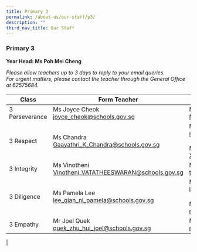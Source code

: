 ```yaml
---
title: Primary 3
permalink: /about-us/our-staff/p3/
description: ""
third_nav_title: Our Staff
---
```

### **Primary 3**
**Year Head: Ms Poh Mei Cheng**

_Please allow teachers up to 3 days to reply to your email queries._   
_For urgent matters, please contact the teacher through the General Office at 62575684._

| Class | Form Teacher | Co-Form Teacher |
|---|---|---|
| 3 Perseverance | Ms Joyce Cheok <br> [joyce_cheok@schools.gov.sg](mailto:joyce_cheok@schools.gov.sg) | Mdm Nurhafieza <br> [Nurhafieza_Zainal@schools.gov.sg](mailto:Nurhafieza_Zainal@schools.gov.sg) |
| 3 Respect | Ms Chandra <br> [Gaayathri_K_Chandra@schools.gov.sg](mailto:Gaayathri_K_Chandra@schools.gov.sg) | Mr Muhammad Ikhwan <br> [mohamad_ikhwan_mohamad_haron@schools.gov.sg](mailto:mohamad_ikhwan_mohamad_haron@schools.gov.sg))<br><br> Mr Danny Xu Yahua <br> [Xu_Yahua@schools.gov.sg](mailto:Xu_Yahua@schools.gov.sg) |
| 3 Integrity | Ms Vinotheni <br> [Vinotheni_VATATHEESWARAN@schools.gov.sg](mailto:Vinotheni_VATATHEESWARAN@schools.gov.sg) | Mdm Thong Siong Chee <br> [thong_siong_chee@schools.gov.sg](mailto:thong_siong_chee@schools.gov.sg) |
| 3 Diligence | Ms Pamela Lee <br> [lee_qian_ni_pamela@schools.gov.sg](mailto:lee_qian_ni_pamela@schools.gov.sg) | Ms Lian Yiling <br> [lian_yi_ling@schools.gov.sg](mailto:lian_yi_ling@schools.gov.sg) <br><br>Mr Noor Hendra Shahril<br>[noor_hendra_shahril_supaat@schools.gov.sg](mailto:noor_hendra_shahril_supaat@schools.gov.sg) |
| 3 Empathy | Mr Joel Quek<br> [quek_zhu_hui_joel@schools.gov.sg](mailto:quek_zhu_hui_joel@schools.gov.sg) | Mdm Nur Hidayah <br> [nur_hidayah_abdul_rahman@schools.gov.sg](mailto:nur_hidayah_abdul_rahman@schools.gov.sg) |
|